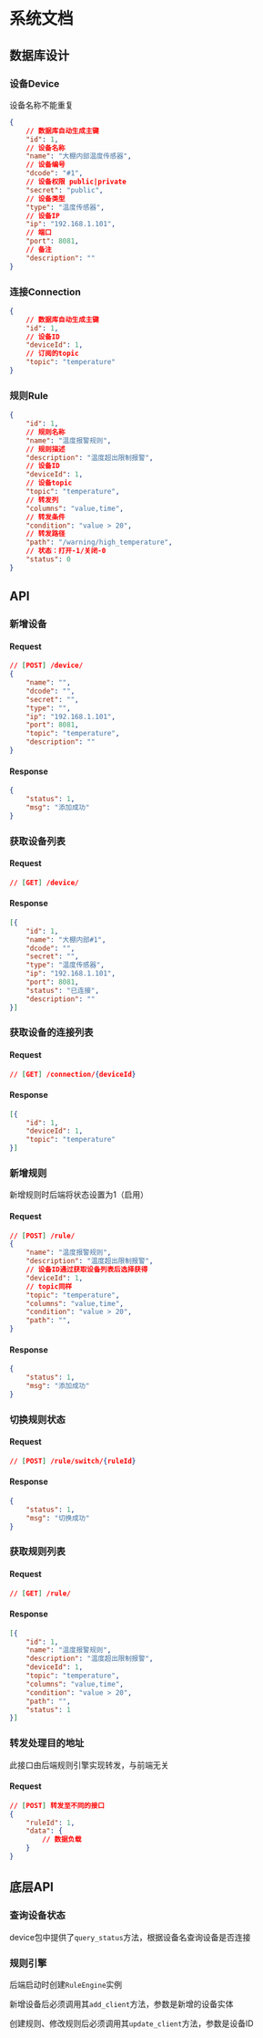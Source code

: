# 系统文档

## 数据库设计

### 设备Device

设备名称不能重复

```json
{
    // 数据库自动生成主键
    "id": 1,
    // 设备名称
    "name": "大棚内部温度传感器",
    // 设备编号
    "dcode": "#1",
    // 设备权限 public|private
    "secret": "public",
    // 设备类型
    "type": "温度传感器",
    // 设备IP
    "ip": "192.168.1.101",
    // 端口
    "port": 8081,
    // 备注
    "description": ""
}
```

### 连接Connection

```json
{
    // 数据库自动生成主键
    "id": 1,
    // 设备ID
    "deviceId": 1,
    // 订阅的topic
    "topic": "temperature"
}
```

### 规则Rule

```json
{
    "id": 1,
    // 规则名称
    "name": "温度报警规则",
    // 规则描述
    "description": "温度超出限制报警",
    // 设备ID
    "deviceId": 1,
    // 设备topic
    "topic": "temperature",
    // 转发列
    "columns": "value,time",
    // 转发条件
    "condition": "value > 20",
    // 转发路径
    "path": "/warning/high_temperature",
    // 状态：打开-1/关闭-0
    "status": 0
}
```

## API

### 新增设备

#### Request

```json
// [POST] /device/
{
    "name": "",
    "dcode": "",
    "secret": "",
    "type": "",
    "ip": "192.168.1.101",
    "port": 8081,
    "topic": "temperature",
    "description": ""
}
```

#### Response

```json
{
    "status": 1,
    "msg": "添加成功"
}
```

### 获取设备列表

#### Request

```json
// [GET] /device/
```

#### Response

```json
[{
    "id": 1,
    "name": "大棚内部#1",
    "dcode": "",
    "secret": "",
    "type": "温度传感器",
    "ip": "192.168.1.101",
    "port": 8081,
    "status": "已连接",
    "description": ""
}]
```

### 获取设备的连接列表

#### Request

```json
// [GET] /connection/{deviceId}
```

#### Response

```json
[{
    "id": 1,
    "deviceId": 1,
    "topic": "temperature"
}]
```

### 新增规则

新增规则时后端将状态设置为1（启用）

#### Request

```json
// [POST] /rule/
{
    "name": "温度报警规则",
    "description": "温度超出限制报警",
    // 设备ID通过获取设备列表后选择获得
    "deviceId": 1,
    // topic同样
    "topic": "temperature",
    "columns": "value,time",
    "condition": "value > 20",
    "path": "",
}
```

#### Response

```json
{
    "status": 1,
    "msg": "添加成功"
}
```

### 切换规则状态

#### Request

```json
// [POST] /rule/switch/{ruleId}
```

#### Response

```json
{
    "status": 1,
    "msg": "切换成功"
}
```

### 获取规则列表

#### Request

```json
// [GET] /rule/
```

#### Response

```json
[{
    "id": 1,
    "name": "温度报警规则",
    "description": "温度超出限制报警",
    "deviceId": 1,
    "topic": "temperature",
    "columns": "value,time",
    "condition": "value > 20",
    "path": "",
    "status": 1
}]
```

### 转发处理目的地址

此接口由后端规则引擎实现转发，与前端无关

#### Request

```json
// [POST] 转发至不同的接口
{
    "ruleId": 1,
    "data": {
        // 数据负载
    }
}
```

## 底层API

### 查询设备状态

device包中提供了`query_status`方法，根据设备名查询设备是否连接

### 规则引擎

后端启动时创建`RuleEngine`实例

新增设备后必须调用其`add_client`方法，参数是新增的设备实体

创建规则、修改规则后必须调用其`update_client`方法，参数是设备ID

